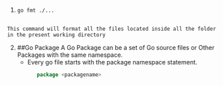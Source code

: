 1. ```bash
   go fmt ./...
   ```

```

This command will format all the files located inside all the folder in the present working directory
```

2. ##Go Package
   A Go Package can be a set of Go source files or Other Packages with the same namespace.
   - Every go file starts with the package namespace statement.
     ```go
        package <packagename>
     ```
